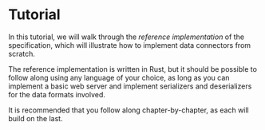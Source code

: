 # Tutorial

In this tutorial, we will walk through the _reference implementation_ of the specification, which will illustrate how to implement data connectors from scratch.

The reference implementation is written in Rust, but it should be possible to follow along using any language of your choice, as long as you can implement a basic web server and implement serializers and deserializers for the data formats involved.

It is recommended that you follow along chapter-by-chapter, as each will build on the last.

